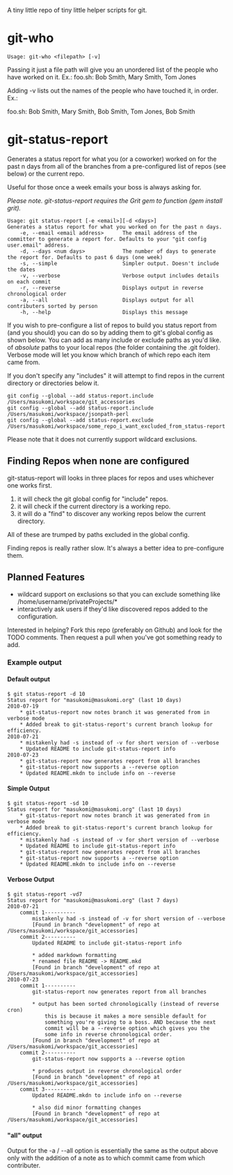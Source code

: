 A tiny little repo of tiny little helper scripts for git.

git-who
=======

`Usage: git-who <filepath> [-v]`

Passing it just a file path will give you an unordered list of the people who have worked on it. Ex.:
   foo.sh: Bob Smith, Mary Smith, Tom Jones

Adding -v lists out the names of the people who have touched it, in order. Ex.: 

   foo.sh: Bob Smith, Mary Smith, Bob Smith, Tom Jones, Bob Smith


git-status-report
=================

Generates a status report for what you (or a coworker) worked on for the past n days from 
all of the branches from a pre-configured list of repos (see below) or the current repo.

Useful for those once a week emails your boss is always asking for.

*Please note. git-status-report requires the Grit gem to function (gem install grit).*

	Usage: git status-report [-e <email>][-d <days>]
	Generates a status report for what you worked on for the past n days.
		-e, --email <email address>      The email address of the committer to generate a report for. Defaults to your "git config user.email" address.
		-d, --days <num days>            The number of days to generate the report for. Defaults to past 6 days (one week)
		-s, --simple                     Simpler output. Doesn't include the dates
		-v, --verbose                    Verbose output includes details on each commit
		-r, --reverse                    Displays output in reverse chronological order
		-a, --all                        Displays output for all contributers sorted by person
		-h, --help                       Displays this message


If you wish to pre-configure a list of repos to build you status report from 
(and you should) you can do so by adding them to git's global config 
as shown below. You can add as many include or exclude paths as you'd like.
of *absolute* paths to your local repos (the folder containing the .git folder).
Verbose mode will let you know which branch of which repo each item came from.

If you don't specify any "includes" it will attempt to find repos in the current directory or 
directories below it.

	git config --global --add status-report.include /Users/masukomi/workspace/git_accessories
	git config --global --add status-report.include /Users/masukomi/workspace/jsonpath-perl
	git config --global --add status-report.exclude /Users/masukomi/workspace/some_repo_i_want_excluded_from_status-report


Please note that it does not currently support wildcard exclusions.

Finding Repos when none are configured
--------------------------------------

git-status-report will looks in three places for repos and uses whichever one works first.

1. it will check the git global config for "include" repos.
2. it will check if the current directory is a working repo.
3. it will do a "find" to discover any working repos below the current directory.

All of these are trumped by paths excluded in the global config.

Finding repos is really rather slow. It's always a better idea to pre-configure them.

Planned Features
-----------------
* wildcard support on exclusions so that you can exclude something like /home/username/privateProjects/\*
* interactively ask users if they'd like discovered repos added to the configuration.

Interested in helping? Fork this repo (preferably on Github) and look for the TODO comments. 
Then request a pull when you've got something ready to add.

### Example output ###

#### Default output ####
	$ git status-report -d 10
	Status report for "masukomi@masukomi.org" (last 10 days)
	2010-07-19
		* git-status-report now notes branch it was generated from in verbose mode
		* Added break to git-status-report's current branch lookup for efficiency.
	2010-07-21
		* mistakenly had -s instead of -v for short version of --verbose
		* Updated README to include git-status-report info
	2010-07-23
		* git-status-report now generates report from all branches
		* git-status-report now supports a --reverse option
		* Updated README.mkdn to include info on --reverse


#### Simple Output ####
	$ git status-report -sd 10
	Status report for "masukomi@masukomi.org" (last 10 days)
		* git-status-report now notes branch it was generated from in verbose mode
		* Added break to git-status-report's current branch lookup for efficiency.
		* mistakenly had -s instead of -v for short version of --verbose
		* Updated README to include git-status-report info
		* git-status-report now generates report from all branches
		* git-status-report now supports a --reverse option
		* Updated README.mkdn to include info on --reverse

#### Verbose Output ####
	$ git status-report -vd7
	Status report for "masukomi@masukomi.org" (last 7 days)
	2010-07-21
		commit 1----------
			mistakenly had -s instead of -v for short version of --verbose
			[Found in branch "development" of repo at /Users/masukomi/workspace/git_accessories]
		commit 2----------
			Updated README to include git-status-report info
			
			* added markdown formatting
			* renamed file README -> README.mkd
			[Found in branch "development" of repo at /Users/masukomi/workspace/git_accessories]
	2010-07-23
		commit 1----------
			git-status-report now generates report from all branches
			
			* output has been sorted chronologically (instead of reverse cron)
				this is because it makes a more sensible default for
				something you're giving to a boss. AND because the next
				commit will be a --reverse option which gives you the
				some info in reverse chronological order.
			[Found in branch "development" of repo at /Users/masukomi/workspace/git_accessories]
		commit 2----------
			git-status-report now supports a --reverse option
			
			* produces output in reverse chronological order
			[Found in branch "development" of repo at /Users/masukomi/workspace/git_accessories]
		commit 3----------
			Updated README.mkdn to include info on --reverse
			
			* also did minor formatting changes
			[Found in branch "development" of repo at /Users/masukomi/workspace/git_accessories]

#### "all" output ####

Output for the -a / --all option is essentially the same as the output above only with the addition 
of a note as to which commit came from which contributer.
